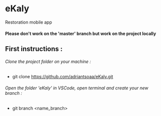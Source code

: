 # eKaly
Restoration mobile app

#### Please don't work on the 'master' branch but work on the project locally

## First instructions :
###### Clone the project folder on your machine :
* git clone https://github.com/adriantsoaa/eKaly.git
###### Open the folder 'eKaly' in VSCode, open terminal and create your new branch :
* git branch <name_branch>
